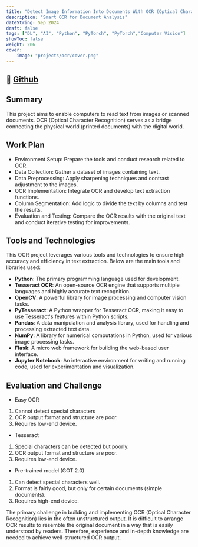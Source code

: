 ```yaml
---
title: "Detect Image Information Into Documents With OCR (Optical Character Recognition)"
description: "Smart OCR for Document Analysis"
dateString: Sep 2024
draft: false
tags: ["DL", "AI", "Python", "PyTorch", "PyTorch","Computer Vision"]
showToc: false
weight: 206
cover:
    image: "projects/ocr/cover.png"
--- 
```


## 🔗 [Github](https://github.com/Alfianri-Manihuruk/ImageToDocumentOCR)

## Summary

This project aims to enable computers to read text from images or scanned documents. OCR (Optical Character Recognition) serves as a bridge connecting the physical world (printed documents) with the digital world.

## Work Plan
- Environment Setup: Prepare the tools and conduct research related to OCR.
- Data Collection: Gather a dataset of images containing text.
- Data Preprocessing: Apply sharpening techniques and contrast adjustment to the images.
- OCR Implementation: Integrate OCR and develop text extraction functions.
- Column Segmentation: Add logic to divide the text by columns and test the results.
- Evaluation and Testing: Compare the OCR results with the original text and conduct iterative testing for improvements.

## Tools and Technologies
This OCR project leverages various tools and technologies to ensure high accuracy and efficiency in text extraction. 
Below are the main tools and libraries used:

- **Python**: The primary programming language used for development.
- **Tesseract OCR**: An open-source OCR engine that supports multiple languages and highly accurate text recognition.
- **OpenCV**: A powerful library for image processing and computer vision tasks.
- **PyTesseract**: A Python wrapper for Tesseract OCR, making it easy to use Tesseract's features within Python scripts.
- **Pandas**: A data manipulation and analysis library, used for handling and processing extracted text data.
- **NumPy**: A library for numerical computations in Python, used for various image processing tasks.
- **Flask**: A micro web framework for building the web-based user interface.
- **Jupyter Notebook**: An interactive environment for writing and running code, used for experimentation and visualization.


## Evaluation and Challenge
- Easy OCR 
1. Cannot detect special characters
2. OCR output format and structure are poor.
3. Requires low-end device.

- Tesseract
1. Special characters can be detected but poorly.
2. OCR output format and structure are poor.
3. Requires low-end device.

- Pre-trained model (GOT 2.0)
1. Can detect special characters well.
2. Format is fairly good, but only for certain documents (simple documents).
3. Requires high-end device.

The primary challenge in building and implementing OCR (Optical Character Recognition) lies in the often unstructured output. It is difficult to arrange OCR results to resemble the original document in a way that is easily understood by readers. Therefore, experience and in-depth knowledge are needed to achieve well-structured OCR output.

